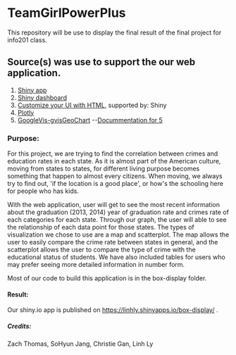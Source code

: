 # TeamGirlPowerPlus
This repository will be use to display the final result of the final project for info201 class.

## Source(s) was use to support the our web application.

1. [Shiny app]("shinyapps.io")
2. [Shiny dashboard](https://rstudio.github.io/shinydashboard/get_started.html)
3. [Customize your UI with HTML](https://shiny.rstudio.com/articles/html-tags.html), supported by: Shiny
4. [Plotly]("https://plot.ly/r/line-and-scatter/")
5. [GoogleVis-gvisGeoChart]("https://cran.r-project.org/web/packages/googleVis/vignettes/googleVis_examples.html")
--[Docummentation for 5]("https://www.rdocumentation.org/packages/googleVis/versions/0.6.0/topics/gvisGeoChart")

### Purpose:
For this project, we are trying to find the correlation between crimes and education rates in each state. As it is almost part of the American culture, moving from states to states, for different living purpose becomes something that happen to almost every citizens. When moving, we always try to find out, 'if the location is a good place', or how's the schooling here for people who has kids.  

With the web application, user will get to see the most recent information about the graduation (2013, 2014) year of graduation rate and crimes rate of each categories for each state. Through our graph, the user will able to see the relationship of each data point for those states. The types of visualization we chose to use are a map and scatterplot. The map allows the user to easily compare the crime rate between states in general, and the scatterplot allows the user to compare the type of crime with the educational status of students. We have also included tables for users who may prefer seeing more detailed information in number form.

Most of our code to build this application is in the box-display folder.

#### Result: 
Our shiny.io app is published on https://linhly.shinyapps.io/box-display/ .

##### Credits: 
Zach Thomas, SoHyun Jang, Christie Gan, Linh Ly
